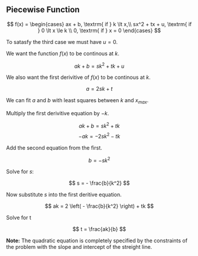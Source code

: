 ## Piecewise Function

$$ f(x) = \begin{cases}
ax + b, \textrm{ if } k \lt x,\\
sx^2 + tx + u, \textrm{ if } 0 \lt x \le k \\
0, \textrm{ if } x = 0
\end{cases} $$

To satasfy the third case we must have $u=0$.

We want the function $f(x)$ to be continous at $k$.

$$ ak+b = sk^2+tk+u $$

We also want the first derivitive of $f(x)$ to be continous at $k$.

$$ a = 2sk + t $$

We can fit $a$ and $b$ with least squares between $k$ and $x_{max}$.

Multiply the first derivitive equation by $-k$.

$$ ak+b = sk^2 + tk $$
$$ -ak = -2sk^2 - tk $$

Add the second equation from the first.

$$ b = -sk^2 $$

Solve for $s$:

$$ s = - \frac{b}{k^2} $$

Now substitute $s$ into the first deritive equation.

$$ ak = 2 \left( - \frac{b}{k^2} \right) + tk $$

Solve for t

$$ t = \frac{ak}{b} $$

**Note:** The quadratic equation is completely specified by the constraints of the problem with the slope and intercept of the streight line.








